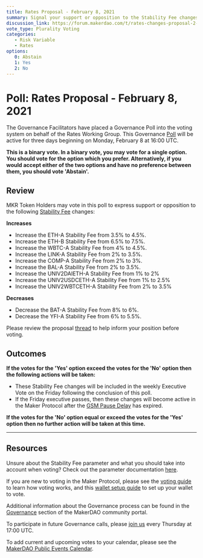 ```yaml
---
title: Rates Proposal - February 8, 2021
summary: Signal your support or opposition to the Stability Fee changes listed in this poll.
discussion_link: https://forum.makerdao.com/t/rates-changes-proposal-2-feb-2021/6313
vote_type: Plurality Voting
categories:
   - Risk Variable
   - Rates
options:
   0: Abstain
   1: Yes
   2: No
---
```

# Poll: Rates Proposal - February 8, 2021

The Governance Facilitators have placed a Governance Poll into the voting system on behalf of the Rates Working Group. This Governance [Poll](https://community-development.makerdao.com/en/learn/governance/on-chain-gov) will be active for three days beginning on Monday, February 8 at 16:00 UTC.

**This is a binary vote. In a binary vote, you may vote for a single option. You should vote for the option which you prefer. Alternatively, if you would accept either of the two options and have no preference between them, you should vote 'Abstain'.**

## Review

MKR Token Holders may vote in this poll to express support or opposition to the following [Stability Fee](https://community-development.makerdao.com/en/learn/governance/param-stability-fee) changes:

**Increases**
* Increase the ETH-A Stability Fee from 3.5% to 4.5%.
* Increase the ETH-B Stability Fee from 6.5% to 7.5%.
* Increase the WBTC-A Stability Fee from 4% to 4.5%.
* Increase the LINK-A Stability Fee from 2% to 3.5%.
* Increase the COMP-A Stability Fee from 2% to 3%.
* Increase the BAL-A Stability Fee from 2% to 3.5%.
* Increase the UNIV2DAIETH-A Stability Fee from 1% to 2%
* Increase the UNIV2USDCETH-A Stability Fee from 1% to 2.5%
* Increase the UNIV2WBTCETH-A Stability Fee from 2% to 3.5%

**Decreases**
* Decrease the BAT-A Stability Fee from 8% to 6%.
* Decrease the YFI-A Stability Fee from 6% to 5.5%.

Please review the proposal [thread](https://forum.makerdao.com/t/rates-changes-proposal-2-feb-2021/6313) to help inform your position before voting.

## Outcomes

**If the votes for the 'Yes' option exceed the votes for the 'No' option then the following actions will be taken:**
* These Stability Fee changes will be included in the weekly Executive Vote on the Friday following the conclusion of this poll.
* If the Friday executive passes, then these changes will become active in the Maker Protocol after the [GSM Pause Delay](https://community-development.makerdao.com/en/learn/governance/param-gsm-pause-delay) has expired.

**If the votes for the 'No' option equal or exceed the votes for the 'Yes' option then no further action will be taken at this time.**

---

## Resources

Unsure about the Stability Fee parameter and what you should take into account when voting? Check out the parameter documentation [here](https://community-development.makerdao.com/en/learn/governance/param-stability-fee).

If you are new to voting in the Maker Protocol, please see the [voting guide](https://community-development.makerdao.com/en/learn/governance/how-voting-works/) to learn how voting works, and this [wallet setup guide](https://community-development.makerdao.com/en/learn/governance/voting-setup/) to set up your wallet to vote.

Additional information about the Governance process can be found in the [Governance](https://community-development.makerdao.com/en/learn/governance) section of the MakerDAO community portal.

To participate in future Governance calls, please [join us](https://github.com/makerdao/community/tree/master/governance/governance-and-risk-meetings) every Thursday at 17:00 UTC.

To add current and upcoming votes to your calendar, please see the [MakerDAO Public Events Calendar](https://calendar.google.com/calendar/embed?src=makerdao.com_3efhm2ghipksegl009ktniomdk%40group.calendar.google.com&ctz=UTC&mode=week&showCalendars=0&showPrint=0).
